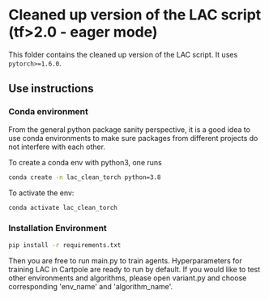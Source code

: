 # Cleaned up version of the LAC script (tf>2.0 - eager mode)

This folder contains the cleaned up version of the LAC script. It uses `pytorch>=1.6.0`.

## Use instructions

### Conda environment

From the general python package sanity perspective, it is a good idea to use conda environments to make sure packages from different projects do not interfere with each other.

To create a conda env with python3, one runs

```bash
conda create -n lac_clean_torch python=3.8
```

To activate the env:

```bash
conda activate lac_clean_torch
```

### Installation Environment

```bash
pip install -r requirements.txt
```

Then you are free to run main.py to train agents. Hyperparameters for training LAC in Cartpole are ready to run by default. If you would like to test other environments and algorithms, please open variant.py and choose corresponding 'env_name' and 'algorithm_name'.
